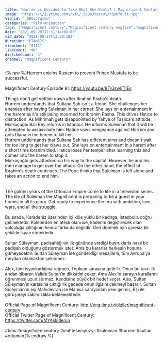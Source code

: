 ```yaml
---
title: "Hurrem is Decided to Take What She Wants! | Magnificent Century"
image: "https:\/\/i.ytimg.com\/vi\/_5EOsJYqtbU\/hqdefault.jpg"
vid_id: "_5EOsJYqtbU"
categories: "Film-Animation"
tags: ["Magnificent century","Maginificent century english","magnificent century full episodes"]
date: "2021-09-29T17:51:14+03:00"
vid_date: "2021-09-27T13:30:18Z"
duration: "PT4M57S"
viewcount: "8111"
likeCount: "90"
dislikeCount: "4"
channel: "Magnificent Century"
---
```

{% raw %}Hurrem enjoins Rustem to prevent Prince Mustafa to be successful.<br /><br />Magnificent Century Episode 91: <a rel="nofollow" target="blank" href="https://youtu.be/8TlGzwETIEs">https://youtu.be/8TlGzwETIEs</a> <br /><br />Things don't get settled down after Ibrahim Pasha's death.<br />Hürrem understands that Sultana Şah isn't a friend. She challenges her enemies after having Suleiman in her corner. She lays on entertainment in the harem as it's still being mourned for İbrahim Pasha. This drives Hatice to distraction. As Mihrimah gets disappointed by Yahya of Taşlıca's attitude, Malkoçoğlu Bali Bey returns in İstanbul. He informs Suleiman that it will be attempted to assassinate him. Hatice vows vengeance against Hürrem and gets Diana in the harem to kill her.<br />Hürrem understands that Sultana Şah has different aims and doesn't wait for too long to get her claws out. She lays on entertainment in a harem after a short time İbrahim died. Hatice loses her temper after learning this and comes into the harem to stop it.<br />Malkoçoğlu gets attacked on his way to the capital. However, he and his men manage to get over the attack. On the other hand, the effect of İbrahim's death continues. The Pope thinks that Suleiman is left alone and takes an action to end him.<br /><br /><br />The golden years of the Ottoman Empire come to life in a television series. The life of Suleiman the Magnificent is preparing to be a guest in your homes in all its glory. Get ready to experience the era with ambition, love, wars, and all the struggle.<br /><br />Bu sırada, Karadeniz üzerinden içi köle yüklü bir kadırga, İstanbul’a doğru gelmektedir. Kölelerden en ateşli olanı ise, kaderini değiştirecek olan yolculuğa çıktığının henüz farkında değildir. Geri dönmek için çaresiz bir şekilde isyan etmektedir.<br /><br />Sultan Süleyman, padişahlığının ilk gününde verdiği buyruklarla nasıl bir padişah olduğunu göstermek ister. Ama bu kararlar herkesin hoşuna gitmeyecektir. Sultan Süleyman ise gönderdiği mesajlarla, tüm Avrupa’ya meydan okumaktan çekinmez.<br /><br />Alex, tüm isyankarlığına rağmen, Topkapı sarayına getirilir. Onun bu tavrı ilk andan itibaren Valide Sultan’ın dikkatini çeker. Ama Alex’in sarayın kurallarını öğrenmesi uzun sürmez. Kendisine büyük bir hedef seçer. Alex, Sultan Süleyman’ın karşısına çıktığı ilk gecede onun ilgisini çekmeyi başarır. Sultan Süleyman’ın eşi Mahidevran ise Manisa sarayından yeni gelmiş. Eşi ile görüşmeyi sabırsızlıkla beklemektedir.<br /><br />Official Page of Magnificent Century: <a rel="nofollow" target="blank" href="http://eng.tims.tv/diziler/magnificent-century">http://eng.tims.tv/diziler/magnificent-century</a><br />Official Twitter Page of Magnificent Century: <a rel="nofollow" target="blank" href="https://twitter.com/MYAskiderun">https://twitter.com/MYAskiderun</a><br /><br />#tims #magnificentcentury #muhtesemyuzyil #suleiman #hurrem #sultan #ottoman{% endraw %}
